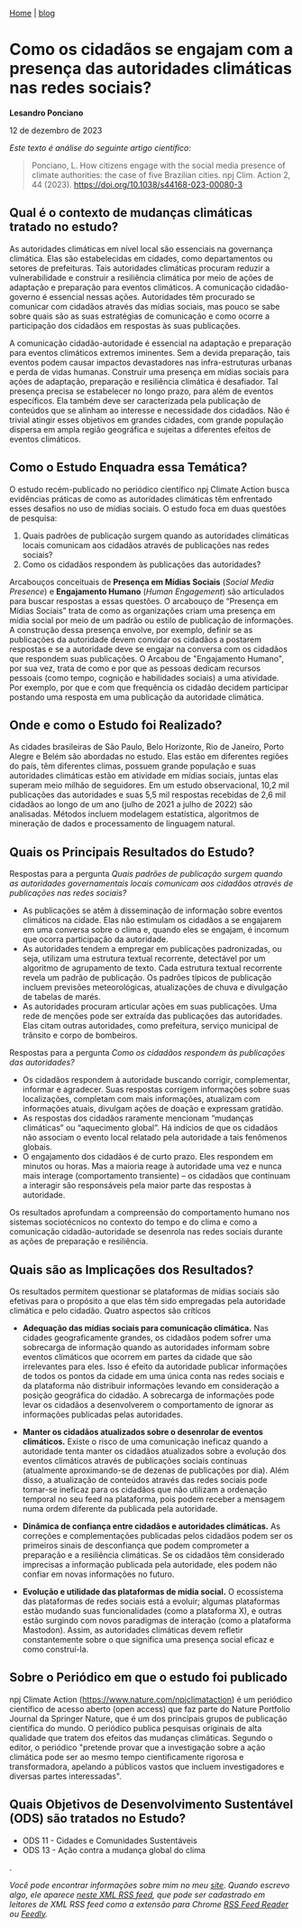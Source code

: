 [Home](https://lesandrop.github.io) | [blog](https://lesandrop.github.io/site/opinion/index.html)

# Como os cidadãos se engajam com a presença das autoridades climáticas nas redes sociais?

**Lesandro Ponciano**

12 de dezembro de 2023

_Este texto é análise do seguinte artigo científico:_

> Ponciano, L. How citizens engage with the social media presence of climate authorities: the case of five Brazilian cities. npj Clim. Action 2, 44 (2023). https://doi.org/10.1038/s44168-023-00080-3

## Qual é o contexto de mudanças climáticas tratado no estudo?

As autoridades climáticas em nível local são essenciais na governança climática. Elas são estabelecidas em cidades, como departamentos ou setores de prefeituras. Tais autoridades climáticas procuram reduzir a vulnerabilidade e construir a resiliência climática por meio de ações de adaptação e preparação para eventos climáticos. A comunicação cidadão-governo é essencial nessas ações. Autoridades têm procurado se comunicar com cidadãos através das mídias sociais, mas pouco se sabe sobre quais são as suas estratégias de comunicação e como ocorre a participação dos cidadãos em respostas às suas publicações. 

A comunicação cidadão-autoridade é essencial na adaptação e preparação para eventos climáticos extremos iminentes. Sem a devida preparação, tais eventos podem causar impactos devastadores nas infra-estruturas urbanas e perda de vidas humanas. Construir uma presença em mídias sociais para ações de adaptação, preparação e resiliência climática é desafiador. Tal presença precisa se estabelecer no longo prazo, para além de eventos específicos. Ela também deve ser caracterizada pela publicação de conteúdos que se alinham ao interesse e necessidade dos cidadãos. Não é trivial atingir esses objetivos em grandes cidades, com grande população dispersa em ampla região geográfica e sujeitas a diferentes efeitos de eventos climáticos.

## Como o Estudo Enquadra essa Temática?

O estudo recém-publicado no periódico científico npj Climate Action busca evidências práticas de como as autoridades climáticas têm enfrentado esses desafios no uso de mídias sociais. O estudo foca em duas questões de pesquisa:

1. Quais padrões de publicação surgem quando as autoridades climáticas locais comunicam aos cidadãos através de publicações nas redes sociais? 
2. Como os cidadãos respondem às publicações das autoridades?

Arcabouços conceituais de **Presença em Mídias Sociais** (_Social Media Presence_) e **Engajamento Humano** (_Human Engagement_) são articulados para buscar respostas a essas questões. O arcabouço de “Presença em Mídias Sociais” trata de como as organizações criam uma presença em mídia social por meio de um padrão ou estilo de publicação de informações. A construção dessa presença envolve, por exemplo, definir se as publicações da autoridade devem convidar os cidadãos a postarem respostas e se a autoridade deve se engajar na conversa com os cidadãos que respondem suas publicações. O Arcabou de "Engajamento Humano", por sua vez, trata de como e por que as pessoas dedicam recursos pessoais (como tempo, cognição e habilidades sociais) a uma atividade. Por exemplo, por que e com que frequência os cidadão decidem participar postando uma resposta em uma publicação da autoridade climática.

## Onde e como o Estudo foi Realizado?

As cidades brasileiras de São Paulo, Belo Horizonte, Rio de Janeiro, Porto Alegre e Belém são abordadas no estudo. Elas estão em diferentes regiões do país, têm diferentes climas, possuem grande população e suas autoridades climáticas estão em atividade em mídias sociais, juntas elas superam meio milhão de seguidores. Em um estudo observacional, 10,2 mil publicações das autoridades e suas 5,5 mil respostas recebidas de 2,6 mil cidadãos ao longo de um ano (julho de 2021 a julho de 2022) são analisadas. Métodos incluem modelagem estatística, algoritmos de mineração de dados e processamento de linguagem natural.

## Quais os Principais Resultados do Estudo?

Respostas para a pergunta _Quais padrões de publicação surgem quando as autoridades governamentais locais comunicam aos cidadãos através de publicações nas redes sociais?_

- As publicações se atêm à disseminação de informação sobre eventos climáticos na cidade. Elas não estimulam os cidadãos a se engajarem em uma conversa sobre o clima e, quando eles se engajam, é incomum que ocorra participação da autoridade.
- As autoridades tendem a empregar em publicações padronizadas, ou seja, utilizam uma estrutura textual recorrente, detectável por um algoritmo de agrupamento de texto. Cada estrutura textual recorrente revela um padrão de publicação. Os padrões típicos de publicação incluem previsões meteorológicas, atualizações de chuva e divulgação de tabelas de marés.
- As autoridades procuram articular ações em suas publicações. Uma rede de menções pode ser extraída das publicações das autoridades. Elas citam outras autoridades, como prefeitura, serviço municipal de trânsito e corpo de bombeiros.

Respostas para a pergunta _Como os cidadãos respondem às publicações das autoridades?_

- Os cidadãos respondem à autoridade buscando corrigir, complementar, informar e agradecer. Suas respostas corrigem informações sobre suas localizações, completam com mais informações, atualizam com informações atuais, divulgam ações de doação e expressam gratidão.
- As respostas dos cidadãos raramente mencionam “mudanças climáticas” ou “aquecimento global”. Há indícios de que os cidadãos não associam o evento local relatado pela autoridade a tais fenômenos globais.
- O engajamento dos cidadãos é de curto prazo. Eles respondem em minutos ou horas. Mas a maioria reage à autoridade uma vez e nunca mais interage (comportamento transiente) – os cidadãos que continuam a interagir são responsáveis pela maior parte das respostas à autoridade.

Os resultados aprofundam a compreensão do comportamento humano nos sistemas sociotécnicos no contexto do tempo e do clima e como a comunicação cidadão-autoridade se desenrola nas redes sociais durante as ações de preparação e resiliência.

## Quais são as Implicações dos Resultados?
Os resultados permitem questionar se plataformas de mídias sociais são efetivas para o propósito a que elas têm sido empregadas pela autoridade climática e pelo cidadão. Quatro aspectos são críticos

- **Adequação das mídias sociais para comunicação climática.** Nas cidades geograficamente grandes, os cidadãos podem sofrer uma sobrecarga de informação quando as autoridades informam sobre eventos climáticos que ocorrem em partes da cidade que são irrelevantes para eles. Isso é efeito da autoridade publicar informações de todos os pontos da cidade em uma única conta nas redes sociais e da plataforma não distribuir informações levando em consideração a posição geográfica do cidadão. A sobrecarga de informações pode levar os cidadãos a desenvolverem o comportamento de ignorar as informações publicadas pelas autoridades.

- **Manter os cidadãos atualizados sobre o desenrolar de eventos climáticos.** Existe o risco de uma comunicação ineficaz quando a autoridade tenta manter os cidadãos atualizados sobre a evolução dos eventos climáticos através de publicações sociais contínuas (atualmente aproximando-se de dezenas de publicações por dia). Além disso, a atualização de conteúdos através das redes sociais pode tornar-se ineficaz para os cidadãos que não utilizam a ordenação temporal no seu feed na plataforma, pois podem receber a mensagem numa ordem diferente da publicada pela autoridade.
- **Dinâmica de confiança entre cidadãos e autoridades climáticas.** As correções e complementações publicadas pelos cidadãos podem ser os primeiros sinais de desconfiança que podem comprometer a preparação e a resiliência climáticas. Se os cidadãos têm considerado imprecisas a informação publicada pela autoridade, eles podem não confiar em novas informações no futuro.
- **Evolução e utilidade das plataformas de mídia social.** O ecossistema das plataformas de redes sociais está a evoluir; algumas plataformas estão mudando suas funcionalidades (como a plataforma X), e outras estão surgindo com novos paradigmas de interação (como a plataforma Mastodon). Assim, as autoridades climáticas devem refletir constantemente sobre o que significa uma presença social eficaz e como construí-la.

## Sobre o Periódico em que o estudo foi publicado
npj Climate Action (https://www.nature.com/npjclimataction) é um periódico científico de acesso aberto (open access) que faz parte do Nature Portfolio Journal da Springer Nature, que é um dos principais grupos de publicação científica do mundo. O periódico publica pesquisas originais de alta qualidade que tratem dos efeitos das mudanças climáticas. Segundo o editor, o periódico "pretende provar que a investigação sobre a ação climática pode ser ao mesmo tempo cientificamente rigorosa e transformadora, apelando a públicos vastos que incluem investigadores e diversas partes interessadas". 

## Quais Objetivos de Desenvolvimento Sustentável (ODS) são tratados no Estudo?
- ODS 11 - Cidades e Comunidades Sustentáveis
- ODS 13 - Ação contra a mudança global do clima

.

_Você pode encontrar informações sobre mim no meu [site](https://lesandrop.github.io/). Quando escrevo algo, ele aparece [neste XML RSS feed](https://lesandrop.github.io/site/feed.xml), que pode ser cadastrado em leitores de XML RSS feed como a extensão para Chrome [RSS Feed Reader](https://chrome.google.com/webstore/detail/rss-feed-reader/pnjaodmkngahhkoihejjehlcdlnohgmp) ou [Feedly](https://feedly.com)._
  
